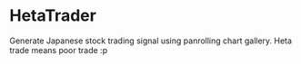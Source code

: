 # HetaTrader
Generate Japanese stock trading signal using panrolling chart gallery. Heta trade means poor trade :p

